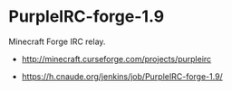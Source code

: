 # PurpleIRC-forge-1.9
Minecraft Forge IRC relay.

* http://minecraft.curseforge.com/projects/purpleirc

* https://h.cnaude.org/jenkins/job/PurpleIRC-forge-1.9/
